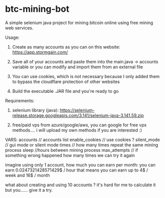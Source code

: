 # btc-mining-bot

A simple selenium java project for mining bitcoin online using free mining web services.


Usage:

1) Create as many accounts as you can on this website:
https://app.stormgain.com/

2) Save all of your accounts and paste them into the main.java -> accounts variable or you can modify and import them from an external file

4) You can use cookies, which is not necessary because I only added them to bypass the cloudflare protection of other websites

6) Build the executable .JAR file and you're ready to go


Requirements:

1) selenium library (java):
https://selenium-release.storage.googleapis.com/3.141/selenium-java-3.141.59.zip

2) free/paid vps from azure/google/aws, you can google for free vps methods.... i will upload my own methods if you are interested :)


VARS:
accounts // accounts list
enable_cookies // use cookies ?
silent_mode // gui mode or silent mode
times // how many times repeat the same mining process
sleep //hours between mining process
max_attempts // if something wrong happened how many times we can try it again

imagine using only 1 account, how much you can earn per month:
you can earn 0.0247321428571429$ / hour
that means you can earn up to 4$ / week
and 16$ / month



what about creating and using 10 accounts ?
it's hard for me to calculate it but you...... give it a try.

